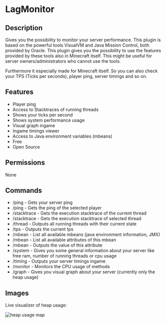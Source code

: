 # LagMonitor

## Description

Gives you the possibility to monitor your server performance. This plugin is based on the powerful tools VisualVM and
Java Mission Control, both provided by Oracle. This plugin gives you the possibility to use the features provided by
these tools also in Minecraft itself. This might be useful for server owners/administrators who cannot use the tools.

Furthermore it especially made for Minecraft itself. So you can also check your TPS (Ticks per seconds), player ping,
server timings and so on.

## Features

* Player ping
* Access to Stacktraces of running threads
* Shows your ticks per second
* Shows system performance usage
* Visual graph ingame
* Ingame timings viewer
* Access to Java environment variables (mbeans)
* Free
* Open Source

## Permissions

None

## Commands

* /ping - Gets your server ping
* /ping <player> - Gets the ping of the selected player
* /stacktrace - Gets the execution stacktrace of the current thread
* /stacktrace <threadName> - Gets the execution stacktrace of selected thread
* /thread - Outputs all running threads with their current state
* /tps - Outputs the current tps
* /mbean - List all available mbeans (java environment information, JMX)
* /mbean <beanName> - List all available attributes of this mbean
* /mbean <beanName> <attribute> - Outputs the value of this attribute
* /system - Gives you some general information about your server like free ram, number of running threads or cpu usage
* /timing - Outputs your server timings ingame
* /monitor - Monitors the CPU usage of methods
* /graph - Gives you visual graph about your server (currently only the heap usage)

## Images

Live visualizer of heap usage:

![heap usage map](http://i.imgur.com/Yiz9h6G.png)